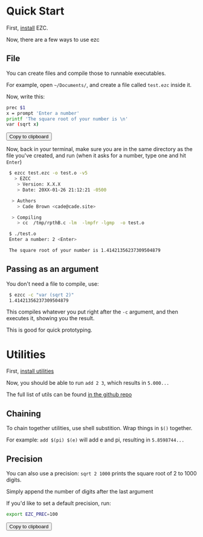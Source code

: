 # Quick Start

First, [install](./#/installing) EZC.

Now, there are a few ways to use ezc

## File

You can create files and compile those to runnable executables.

For example, open `~/Documents/`, and create a file called `test.ezc` inside it.

Now, write this:

``` bash
prec $1
x = prompt 'Enter a number'
printf 'The square root of your number is \n'
var (sqrt x)
```

<button class="btn" data-clipboard-text="prec $1
x = prompt 'Enter a number'
printf 'The square root of your number is \n'
var (sqrt x)">
    Copy to clipboard
</button>


Now, back in your terminal, make sure you are in the same directory as the file you've created, and run (when it asks for a number, type one and hit `Enter`)

``` bash
 $ ezcc test.ezc -o test.o -v5
   > EZCC
    > Version: X.X.X
    > Date: 20XX-01-26 21:12:21 -0500

  > Authors
    > Cade Brown <cade@cade.site>

  > Compiling
    > cc  /tmp/rpthB.c -lm  -lmpfr -lgmp  -o test.o

 $ ./test.o
 Enter a number: 2 <Enter>

 The square root of your number is 1.41421356237309504879
```

## Passing as an argument

You don't need a file to compile, use:

``` bash
 $ ezcc -c "var (sqrt 2)"
 1.41421356237309504879
```

This compiles whatever you put right after the `-c` argument, and then executes it, showing you the result.

This is good for quick prototyping.

# Utilities

First, [install utilities](/#/installing?id=utils)

Now, you should be able to run `add 2 3`, which results in `5.000...`

The full list of utils can be found [in the github repo](https://github.com/ChemicalDevelopment/ezc/tree/master/utils)

## Chaining

To chain together utilities, use shell substition. Wrap things in `$()` together.

For example: `add $(pi) $(e)` will add e and pi, resulting in `5.8598744...`

## Precision

You can also use a precision: `sqrt 2 1000` prints the square root of 2 to 1000 digits.

Simply append the number of digits after the last argument

If you'd like to set a default precision, run:

```bash
export EZC_PREC=100
```
<button class="btn" data-clipboard-text="export EZC_PREC=100">
    Copy to clipboard
</button>


